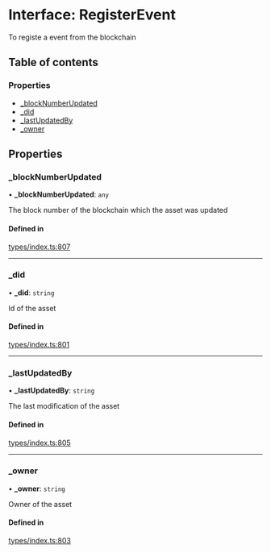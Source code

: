 # Interface: RegisterEvent

To registe a event from the blockchain

## Table of contents

### Properties

- [\_blockNumberUpdated](RegisterEvent.md#_blocknumberupdated)
- [\_did](RegisterEvent.md#_did)
- [\_lastUpdatedBy](RegisterEvent.md#_lastupdatedby)
- [\_owner](RegisterEvent.md#_owner)

## Properties

### \_blockNumberUpdated

• **\_blockNumberUpdated**: `any`

The block number of the blockchain which the asset was updated

#### Defined in

[types/index.ts:807](https://github.com/nevermined-io/react-components/blob/109ddcb/catalog/src/types/index.ts#L807)

___

### \_did

• **\_did**: `string`

Id of the asset

#### Defined in

[types/index.ts:801](https://github.com/nevermined-io/react-components/blob/109ddcb/catalog/src/types/index.ts#L801)

___

### \_lastUpdatedBy

• **\_lastUpdatedBy**: `string`

The last modification of the asset

#### Defined in

[types/index.ts:805](https://github.com/nevermined-io/react-components/blob/109ddcb/catalog/src/types/index.ts#L805)

___

### \_owner

• **\_owner**: `string`

Owner of the asset

#### Defined in

[types/index.ts:803](https://github.com/nevermined-io/react-components/blob/109ddcb/catalog/src/types/index.ts#L803)
